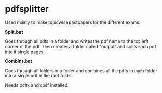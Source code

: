 # pdfsplitter

Used mainly to make topicwise pastpapers for the different exams.


**Split.bat**

Goes through all pdfs in a folder and writes the pdf name to the top left corner of the pdf. Then creates a folder called "output" and splits each pdf into it single pages.

**Combine.bat**

Goes through all folders in a folder and combines all the pdfs in each folder into a single pdf in the root folder.

Needs pdftk and cpdf installed.
